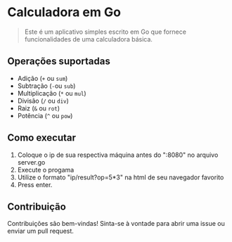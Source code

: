 # Calculadora em Go

>Este é um aplicativo simples escrito em Go que fornece funcionalidades de uma calculadora básica.

## Operações suportadas

- Adição (`+` ou `sum`)
- Subtração (`-`ou `sub`)
- Multiplicação (`*` ou `mul`)
- Divisão (`/` ou `div`)
- Raiz (`&` ou `rot`)
- Potência (`^` ou `pow`)

## Como executar


1. Coloque o ip de sua respectiva máquina antes do ":8080" no arquivo server.go
2. Execute o progama
3. Utilize o formato "ip/result?op=5*3" na html de seu navegador favorito
4. Press enter.

## Contribuição

Contribuições são bem-vindas! Sinta-se à vontade para abrir uma issue ou enviar um pull request.




